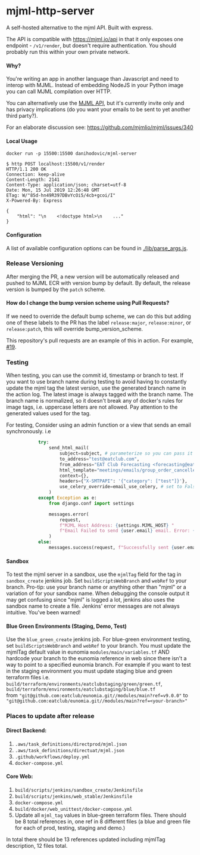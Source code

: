 # mjml-http-server

A self-hosted alternative to the mjml API. Built with express.

The API is compatible with https://mjml.io/api in that it only exposes one
endpoint - `/v1/render`, but doesn't require authentication. You should probably
run this within your own private network.

#### Why?

You're writing an app in another language than Javascript and need to interop
with MJML. Instead of embedding NodeJS in your Python image you can call MJML
compilation over HTTP.

You can alternatively use the [MJML API](https://mjml.io/api), but it's
currently invite only and has privacy implications (do you want your emails to
be sent to yet another third party?).

For an elaborate discussion see: https://github.com/mjmlio/mjml/issues/340

#### Local Usage

```
docker run -p 15500:15500 danihodovic/mjml-server
```

```
$ http POST localhost:15500/v1/render
HTTP/1.1 200 OK
Connection: keep-alive
Content-Length: 2141
Content-Type: application/json; charset=utf-8
Date: Mon, 15 Jul 2019 12:26:48 GMT
ETag: W/"85d-hn49R397DBvYcOi5/4cb+gcoi/I"
X-Powered-By: Express

{
    "html": "\n    <!doctype html>\n    ..."
}
```

#### Configuration

A list of available configuration options can be found in
[./lib/parse_args.js](./lib/parse_args.js).

### Release Versioning
After merging the PR, a new version will be automatically released and pushed to MJML ECR with version bump by default.
By default, the release version is bumped by the `patch` scheme. 

#### How do I change the bump version scheme using Pull Requests?

If we need to override the default bump scheme, we can do this  but adding one of these labels to the PR has the 
label `release:major`, `release:minor`, or `release:patch`, this will override bump_version_scheme.


This repository's pull requests are an example of this in action. For example, [#19](https://github.com/rymndhng/release-on-push-action/pull/19).

### Testing
When testing, you can use the commit id, timestamp or branch to test. If you want to use branch
name during testing to avoid having to constantly update the mjml tag the latest version, use the generated branch name in the 
action log. The latest image is always tagged with the branch name. The branch name is normalized, so it doesn't break any of docker's rules for image tags, 
i.e. uppercase letters are not allowed. Pay attention to the generated values used for the tag.

For testing, Consider using an admin function or a view that sends an email synchronously.  i.e

```python
            try:
                send_html_mail(
                    subject=subject, # parameterize so you can pass it in as a query, helpful when searching inbox
                    to_address="test@eatclub.com",
                    from_address="EAT Club Forecasting <forecasting@eatclub.com>",
                    html_template="meetings/emails/group_order_cancelled_timeout.mjml",
                    context={},
                    headers={"X-SMTPAPI": '{"category": ["test"]}'},
                    use_celery_override=email_use_celery, # set to False to send sychronousely,  parameterize so you can toggle for testing
                )
            except Exception as e:
                from django.conf import settings

                messages.error(
                    request,
                    f"MJML Host Address: {settings.MJML_HOST} "
                    f"Email Failed to send {user.email} email. Error: {str(e)}",
                )
            else:
                messages.success(request, f"Successfully sent {user.email} an email.")
```
#### Sandbox

To test the mjml server in a sandbox, use the  `mjmlTag` field for the tag in `sandbox_create` jenkins job. 
Set `buildScriptsWebBranch` and `webRef` to your branch. 
Pro-tip: use your branch name or anything other than "mjml" or a variation of for your sandbox name. When debugging the console output
it may get confusing since "mjml" is logged a lot, jenkins also uses the sandbox name to create a file. Jenkins' error messages are not always intuitive. You've been warned! 

#### Blue Green Environments (Staging, Demo, Test)
Use the `blue_green_create` jenkins job.
For blue-green environment testing, set `buildScriptsWebBranch` and `webRef` to your branch. You must update the mjmlTag default value in eunomia  `modules/main/variables.tf` AND hardcode 
your branch to the eunomia reference in web since there isn't a way to point to a specified eunomia branch. For example if you want to 
test in the staging environment you must update staging blue and green terraform files i.e. <br>
`build/terraform/environments/eatclubstaging/green/green.tf`,<br>
`build/terraform/environments/eatclubstaging/blue/blue.tf`<br>
from `"git@github.com:eatclub/eunomia.git//modules/main?ref=v9.0.0"` to `"git@github.com:eatclub/eunomia.git//modules/main?ref=<your-branch>"`

### Places to update after release
#### Direct Backend:

1. `.aws/task_definitions/directprod/mjml.json`
2. `.aws/task_definitions/directuat/mjml.json`
3. `.github/workflows/deploy.yml`
4. `docker-compose.yml`

#### Core Web:
1. `build/scripts/jenkins/sandbox_create/Jenkinsfile`
2. `build/scripts/jenkins/web_stable/Jenkinsfile`
3. `docker-compose.yml`
4. `build/docker/web_unittest/docker-compose.yml`
5. Update all `mjml_tag` values in blue-green terraform files. There should be 8 total references in, one ref in 8 different files (a blue and green file for each of prod, testing, staging and demo.)

In total there should be 13 references updated including mjmlTag description, 12 files total. 
